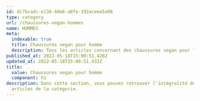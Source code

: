```yaml
---
id: dc7bcadc-e138-4de6-a8fe-192aceea5a98
type: category
url: /chaussures-vegan-hommes
name: HOMMES
meta:
  indexable: true
  title: Chaussures vegan pour homme
  description: Tous les articles concernant des chaussures vegan pour les hommes
published_at: 2022-05-18T15:00:51.426Z
updated_at: 2022-05-18T15:00:51.432Z
title:
  value: Chaussures vegan pour homme
  component: h1
description: Dans cette section, vous pouvez retrouver l'intégralité des
  articles de la catégorie.
---
```

